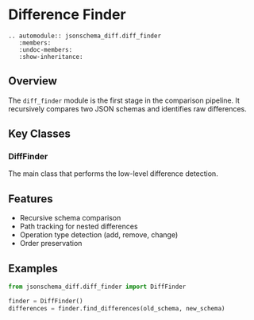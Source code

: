 # Difference Finder

```{eval-rst}
.. automodule:: jsonschema_diff.diff_finder
   :members:
   :undoc-members:
   :show-inheritance:
```

## Overview

The `diff_finder` module is the first stage in the comparison pipeline. It recursively compares two JSON schemas and identifies raw differences.

## Key Classes

### DiffFinder

The main class that performs the low-level difference detection.

## Features

- Recursive schema comparison
- Path tracking for nested differences
- Operation type detection (add, remove, change)
- Order preservation

## Examples

```python
from jsonschema_diff.diff_finder import DiffFinder

finder = DiffFinder()
differences = finder.find_differences(old_schema, new_schema)
```
